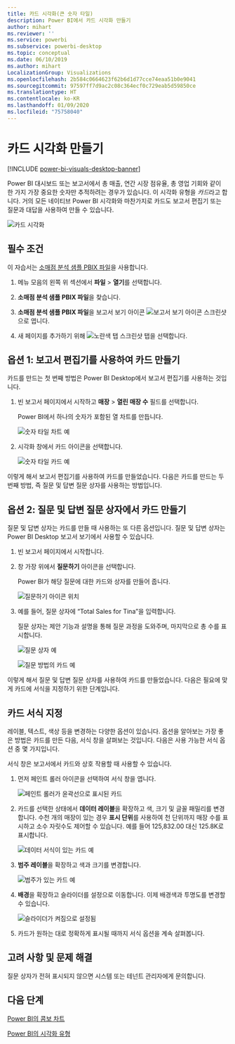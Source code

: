 ```yaml
---
title: 카드 시각화(큰 숫자 타일)
description: Power BI에서 카드 시각화 만들기
author: mihart
ms.reviewer: ''
ms.service: powerbi
ms.subservice: powerbi-desktop
ms.topic: conceptual
ms.date: 06/10/2019
ms.author: mihart
LocalizationGroup: Visualizations
ms.openlocfilehash: 2b584c0664623f62b6d1d77cce74eaa51b0e9041
ms.sourcegitcommit: 97597ff7d9ac2c08c364ecf0c729eab5d59850ce
ms.translationtype: HT
ms.contentlocale: ko-KR
ms.lasthandoff: 01/09/2020
ms.locfileid: "75758040"
---
```

# <a name="create-card-visualizations"></a>카드 시각화 만들기

[!INCLUDE [power-bi-visuals-desktop-banner](../includes/power-bi-visuals-desktop-banner.md)]

Power BI 대시보드 또는 보고서에서 총 매출, 연간 시장 점유율, 총 영업 기회와 같이 한 가지 가장 중요한 숫자만 추적하려는 경우가 있습니다. 이 시각화 유형을 *카드*라고 합니다. 거의 모든 네이티브 Power BI 시각화와 마찬가지로 카드도 보고서 편집기 또는 질문과 대답을 사용하여 만들 수 있습니다.

![카드 시각화](media/power-bi-visualization-card/pbi-opptuntiescard.png)

## <a name="prerequisite"></a>필수 조건

이 자습서는 [소매점 분석 샘플 PBIX 파일](https://download.microsoft.com/download/9/6/D/96DDC2FF-2568-491D-AAFA-AFDD6F763AE3/Retail%20Analysis%20Sample%20PBIX.pbix)을 사용합니다.

1. 메뉴 모음의 왼쪽 위 섹션에서 **파일** \> **열기**를 선택합니다.
   
2. **소매점 분석 샘플 PBIX 파일**을 찾습니다.

1. **소매점 분석 샘플 PBIX 파일**을 보고서 보기 아이콘 ![보고서 보기 아이콘 스크린샷](media/power-bi-visualization-kpi/power-bi-report-view.png)으로 엽니다.

1. 새 페이지를 추가하기 위해 ![노란색 탭 스크린샷](media/power-bi-visualization-kpi/power-bi-yellow-tab.png) 탭을 선택합니다.

## <a name="option-1-create-a-card-using-the-report-editor"></a>옵션 1: 보고서 편집기를 사용하여 카드 만들기

카드를 만드는 첫 번째 방법은 Power BI Desktop에서 보고서 편집기를 사용하는 것입니다.

1. 빈 보고서 페이지에서 시작하고 **매장** \> **열린 매장 수** 필드를 선택합니다.

    Power BI에서 하나의 숫자가 포함된 열 차트를 만듭니다.

   ![숫자 타일 차트 예](media/power-bi-visualization-card/pbi-overview-chart.png)

2. 시각화 창에서 카드 아이콘을 선택합니다.

   ![숫자 타일 카드 예](media/power-bi-visualization-card/power-bi-card-visualization.png)

이렇게 해서 보고서 편집기를 사용하여 카드를 만들었습니다. 다음은 카드를 만드는 두 번째 방법, 즉 질문 및 답변 질문 상자를 사용하는 방법입니다.

## <a name="option-2-create-a-card-from-the-qa-question-box"></a>옵션 2: 질문 및 답변 질문 상자에서 카드 만들기
질문 및 답변 상자는 카드를 만들 때 사용하는 또 다른 옵션입니다. 질문 및 답변 상자는 Power BI Desktop 보고서 보기에서 사용할 수 있습니다.

1. 빈 보고서 페이지에서 시작합니다.

1. 창 가장 위에서 **질문하기** 아이콘을 선택합니다. 

    Power BI가 해당 질문에 대한 카드와 상자를 만들어 줍니다. 

   ![질문하기 아이콘 위치](media/power-bi-visualization-card/power-bi-q-and-a-overview.png)

2. 예를 들어, 질문 상자에 “Total Sales for Tina”을 입력합니다.

    질문 상자는 제안 기능과 설명을 통해 질문 과정을 도와주며, 마지막으로 총 수를 표시합니다.  

   ![질문 상자 예](media/power-bi-visualization-card/power-bi-q-and-a-box.png)

   ![질문 방법의 카드 예](media/power-bi-visualization-card/power-bi-q-and-a-card.png)

이렇게 해서 질문 및 답변 질문 상자를 사용하여 카드를 만들었습니다. 다음은 필요에 맞게 카드에 서식을 지정하기 위한 단계입니다.

## <a name="format-a-card"></a>카드 서식 지정
레이블, 텍스트, 색상 등을 변경하는 다양한 옵션이 있습니다. 옵션을 알아보는 가장 좋은 방법은 카드를 만든 다음, 서식 창을 살펴보는 것입니다. 다음은 사용 가능한 서식 옵션 중 몇 가지입니다. 

서식 창은 보고서에서 카드와 상호 작용할 때 사용할 수 있습니다. 

1. 먼저 페인트 롤러 아이콘을 선택하여 서식 창을 엽니다. 

    ![페인트 롤러가 윤곽선으로 표시된 카드](media/power-bi-visualization-card/power-bi-format-card-2.png)

2. 카드를 선택한 상태에서 **데이터 레이블**을 확장하고 색, 크기 및 글꼴 패밀리를 변경합니다. 수천 개의 매장이 있는 경우 **표시 단위**를 사용하여 천 단위까지 매장 수를 표시하고 소수 자릿수도 제어할 수 있습니다. 예를 들어 125,832.00 대신 125.8K로 표시합니다.

    ![데이터 서식이 있는 카드 예](media/power-bi-visualization-card/power-bi-card-format-2.png)

3.  **범주 레이블**을 확장하고 색과 크기를 변경합니다.

    ![범주가 있는 카드 예](media/power-bi-visualization-card/power-bi-card-format-category.png)

4. **배경**을 확장하고 슬라이더를 설정으로 이동합니다.  이제 배경색과 투명도를 변경할 수 있습니다.

    ![슬라이더가 켜짐으로 설정됨](media/power-bi-visualization-card/power-bi-format-color-2.png)

5. 카드가 원하는 대로 정확하게 표시될 때까지 서식 옵션을 계속 살펴봅니다. 

## <a name="considerations-and-troubleshooting"></a>고려 사항 및 문제 해결
질문 상자가 전혀 표시되지 않으면 시스템 또는 테넌트 관리자에게 문의합니다.    

## <a name="next-steps"></a>다음 단계
[Power BI의 콤보 차트](power-bi-visualization-combo-chart.md)

[Power BI의 시각화 유형](power-bi-visualization-types-for-reports-and-q-and-a.md)
